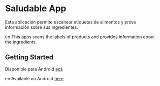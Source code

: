 # Saludable App

Esta aplicación permite escanear etiquetas de alimentos y prove información sobre sus ingredientes.

en This apps scans the labels of products and provides information about the ingredients.

## Getting Started

Disponible para Android [acá](https://play.google.com/store/apps/details?id=com.luchodevs.saludable_app&hl=es)

en Available on Android [here](https://play.google.com/store/apps/details?id=com.luchodevs.saludable_app&hl=es)
